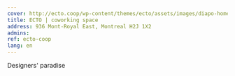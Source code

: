 ```yaml
---
cover: http://ecto.coop/wp-content/themes/ecto/assets/images/diapo-home/creatif.jpg
title: ECTO | coworking space
address: 936 Mont-Royal East, Montreal H2J 1X2
admins:
ref: ecto-coop
lang: en
---
```

Designers' paradise
